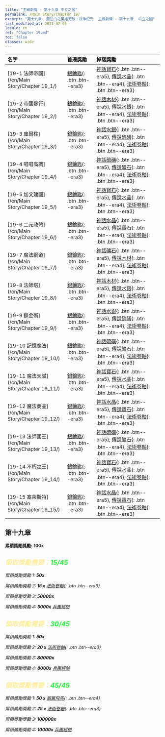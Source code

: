 ```yaml
---
title: "主線劇情 - 第十九章 中立之國"
permalink: /Main Story/Chapter 19/
excerpt: "第十九章. 魔法门之英雄无敌：战争纪元  主線劇情 - 第十九章. 中立之國"
last_modified_at: 2021-07-06
locale: cn
ref: "Chapter 19.md"
toc: false
classes: wide
---
```


  | 名字 |  首通獎勵 | 掉落獎勵 |
  |:------------|:------------|:------------| 
  | [19-1 法師帝國](/cn/Main Story/Chapter 19_1/) | [銀鑰匙](/cn/Items/con_693/){: .btn .btn--era3} | [神話寶石](/cn/Items/mat_65/){: .btn .btn--era5}, [傳說水晶](/cn/Items/mat_59/){: .btn .btn--era4}, [法術卷軸](/cn/Items/con_694/){: .btn .btn--era3} |
  | [19-2 帝國暴行](/cn/Main Story/Chapter 19_2/) | [銀鑰匙](/cn/Items/con_693/){: .btn .btn--era3} | [神話木材](/cn/Items/mat_62/){: .btn .btn--era5}, [傳說水銀](/cn/Items/mat_56/){: .btn .btn--era4}, [法術卷軸](/cn/Items/con_694/){: .btn .btn--era3} |
  | [19-3 庫爾柱](/cn/Main Story/Chapter 19_3/) | [銀鑰匙](/cn/Items/con_693/){: .btn .btn--era3} | [神話水銀](/cn/Items/mat_63/){: .btn .btn--era5}, [傳說硫磺](/cn/Items/mat_57/){: .btn .btn--era4}, [法術卷軸](/cn/Items/con_694/){: .btn .btn--era3} |
  | [19-4 唱唱高調](/cn/Main Story/Chapter 19_4/) | [銀鑰匙](/cn/Items/con_693/){: .btn .btn--era3} | [神話硫磺](/cn/Items/mat_64/){: .btn .btn--era5}, [傳說礦石](/cn/Items/mat_54/){: .btn .btn--era4}, [法術卷軸](/cn/Items/con_694/){: .btn .btn--era3} |
  | [19-5 加文建國](/cn/Main Story/Chapter 19_5/) | [銀鑰匙](/cn/Items/con_693/){: .btn .btn--era3} | [神話寶石](/cn/Items/mat_65/){: .btn .btn--era5}, [傳說水晶](/cn/Items/mat_59/){: .btn .btn--era4}, [法術卷軸](/cn/Items/con_694/){: .btn .btn--era3} |
  | [19-6 二元政體](/cn/Main Story/Chapter 19_6/) | [銀鑰匙](/cn/Items/con_693/){: .btn .btn--era3} | [神話水晶](/cn/Items/mat_66/){: .btn .btn--era5}, [傳說寶石](/cn/Items/mat_58/){: .btn .btn--era4}, [法術卷軸](/cn/Items/con_694/){: .btn .btn--era3} |
  | [19-7 魔法網道](/cn/Main Story/Chapter 19_7/) | [銀鑰匙](/cn/Items/con_693/){: .btn .btn--era3} | [神話礦石](/cn/Items/mat_61/){: .btn .btn--era5}, [傳說木材](/cn/Items/mat_55/){: .btn .btn--era4}, [法術卷軸](/cn/Items/con_694/){: .btn .btn--era3} |
  | [19-8 法師塔](/cn/Main Story/Chapter 19_8/) | [銀鑰匙](/cn/Items/con_693/){: .btn .btn--era3} | [神話木材](/cn/Items/mat_62/){: .btn .btn--era5}, [傳說水銀](/cn/Items/mat_56/){: .btn .btn--era4}, [法術卷軸](/cn/Items/con_694/){: .btn .btn--era3} |
  | [19-9 鍊金術](/cn/Main Story/Chapter 19_9/) | [銀鑰匙](/cn/Items/con_693/){: .btn .btn--era3} | [神話水銀](/cn/Items/mat_63/){: .btn .btn--era5}, [傳說硫磺](/cn/Items/mat_57/){: .btn .btn--era4}, [法術卷軸](/cn/Items/con_694/){: .btn .btn--era3} |
  | [19-10 記憶魔法](/cn/Main Story/Chapter 19_10/) | [銀鑰匙](/cn/Items/con_693/){: .btn .btn--era3} | [神話硫磺](/cn/Items/mat_64/){: .btn .btn--era5}, [傳說礦石](/cn/Items/mat_54/){: .btn .btn--era4}, [法術卷軸](/cn/Items/con_694/){: .btn .btn--era3} |
  | [19-11 魔法天賦](/cn/Main Story/Chapter 19_11/) | [銀鑰匙](/cn/Items/con_693/){: .btn .btn--era3} | [神話寶石](/cn/Items/mat_65/){: .btn .btn--era5}, [傳說水晶](/cn/Items/mat_59/){: .btn .btn--era4}, [法術卷軸](/cn/Items/con_694/){: .btn .btn--era3} |
  | [19-12 魔法商品](/cn/Main Story/Chapter 19_12/) | [銀鑰匙](/cn/Items/con_693/){: .btn .btn--era3} | [神話水晶](/cn/Items/mat_66/){: .btn .btn--era5}, [傳說寶石](/cn/Items/mat_58/){: .btn .btn--era4}, [法術卷軸](/cn/Items/con_694/){: .btn .btn--era3} |
  | [19-13 法師國王](/cn/Main Story/Chapter 19_13/) | [銀鑰匙](/cn/Items/con_693/){: .btn .btn--era3} | [神話硫磺](/cn/Items/mat_64/){: .btn .btn--era5}, [傳說礦石](/cn/Items/mat_54/){: .btn .btn--era4}, [法術卷軸](/cn/Items/con_694/){: .btn .btn--era3} |
  | [19-14 不朽之王](/cn/Main Story/Chapter 19_14/) | [銀鑰匙](/cn/Items/con_693/){: .btn .btn--era3} | [神話寶石](/cn/Items/mat_65/){: .btn .btn--era5}, [傳說水晶](/cn/Items/mat_59/){: .btn .btn--era4}, [法術卷軸](/cn/Items/con_694/){: .btn .btn--era3} |
  | [19-15 塞萊斯特](/cn/Main Story/Chapter 19_15/) | [銀鑰匙](/cn/Items/con_693/){: .btn .btn--era3} | [神話水晶](/cn/Items/mat_66/){: .btn .btn--era5}, [傳說寶石](/cn/Items/mat_58/){: .btn .btn--era4}, [法術卷軸](/cn/Items/con_694/){: .btn .btn--era3} |


##  第十九章

 **累積獎勵獎勵:**  **100x** <i class="fas fa-gem"/>



## <span style="color: #ffeea0">   領取獎勵需要：</span><span style="color: #27f73a">15/45</span>

 累積獎勵獎勵 1:  **50x** <i class="fas fa-gem"/>

 累積獎勵獎勵 2: **15 x** [法術卷軸](/cn/Items/con_694/){: .btn .btn--era3}

 累積獎勵獎勵 3:  **50000x** <i class="fas fa-coins"/>

 累積獎勵獎勵 4:  **5000x** [兵團經驗](/cn/Items/con_902/)



## <span style="color: #ffeea0">   領取獎勵需要：</span><span style="color: #27f73a">30/45</span>

 累積獎勵獎勵 1:  **50x** <i class="fas fa-gem"/>

 累積獎勵獎勵 2: **20 x** [法術卷軸](/cn/Items/con_694/){: .btn .btn--era3}

 累積獎勵獎勵 3:  **80000x** <i class="fas fa-coins"/>

 累積獎勵獎勵 4:  **8000x** [兵團經驗](/cn/Items/con_902/)



## <span style="color: #ffeea0">   領取獎勵需要：</span><span style="color: #27f73a">45/45</span>

 累積獎勵獎勵 1: **50 x** [銀翼飛馬](/cn/Items/unt_202/){: .btn .btn--era4}

 累積獎勵獎勵 2: **25 x** [法術卷軸](/cn/Items/con_694/){: .btn .btn--era3}

 累積獎勵獎勵 3:  **100000x** <i class="fas fa-coins"/>

 累積獎勵獎勵 4:  **10000x** [兵團經驗](/cn/Items/con_902/)

